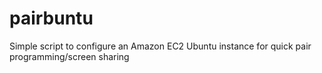pairbuntu
=========

Simple script to configure an Amazon EC2 Ubuntu instance for quick pair programming/screen sharing